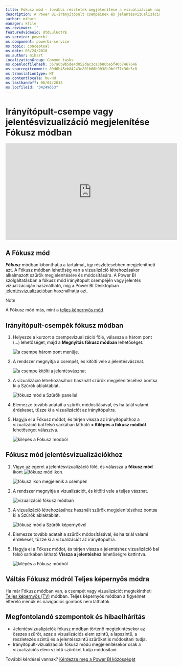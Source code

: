 ```yaml
---
title: Fókusz mód – további részletek megjelenítése a vizualizációk nagyításával.
description: A Power BI-irányítópult csempéinek és jelentésvizualizációinak megjelenítése Fókusz módban, azaz Kiugró ablakban.
author: mihart
manager: kfile
ms.reviewer: ''
featuredvideoid: dtdLul6otYE
ms.service: powerbi
ms.component: powerbi-service
ms.topic: conceptual
ms.date: 03/24/2018
ms.author: mihart
LocalizationGroup: Common tasks
ms.openlocfilehash: 367a6b9b5de4d052dac3ca3b80be5f4037467646
ms.sourcegitcommit: 80d6b45eb84243e801b60b9038b9bff77c30d5c8
ms.translationtype: HT
ms.contentlocale: hu-HU
ms.lasthandoff: 06/04/2018
ms.locfileid: "34249653"
---
```

# <a name="display-a-dashboard-tile-or-report-visual-in-focus-mode"></a>Irányítópult-csempe vagy jelentésvizualizáció megjelenítése Fókusz módban

<iframe width="560" height="315" src="https://www.youtube.com/embed/dtdLul6otYE" frameborder="0" allowfullscreen></iframe>


## <a name="what-is-focus-mode"></a>A Fókusz mód

***Fókusz*** módban kibonthatja a tartalmat, így részletesebben megjelenítheti azt.  A Fókusz módban lehetőség van a vizualizáció létrehozásakor alkalmazott szűrők megjelenítésére és módosítására.  A Power BI szolgáltatásban a fókusz mód irányítópult csempéjén vagy jelentés vizualizációján használható, míg a Power BI Desktopban [jelentésvizualizációban](desktop-report-view.md) használhatja azt.

> [!NOTE]
> A Fókusz mód más, mint a [teljes képernyős mód](service-fullscreen-mode.md).
> 


## <a name="focus-mode-for-dashboard-tiles"></a>Irányítópult-csempék fókusz módban

1. Helyezze a kurzort a csempevizualizáció fölé, válassza a három pont (...) lehetőséget, majd a **Megnyitás fókusz módban** lehetőséget. 

    ![a csempe három pont menüje](media/service-focus-mode/power-bi-dashboard-focus-mode.png).

2. A rendszer megnyitja a csempét, és kitölti vele a jelentésvásznat. 

   ![a csempe kitölti a jelentésvásznat](media/service-focus-mode/power-bi-tile-focus.png)

3. A vizualizáció létrehozásához használt szűrők megjelenítéséhez bontsa ki a Szűrők ablaktáblát.
   
   ![fókusz mód a Szűrők panellel](media/service-focus-mode/power-bi-focus-filters.png)

4. Elemezze tovább adatait a szűrők módosításával, és ha talál valami érdekeset, tűzze ki a vizualizációt az irányítópultra.

5. Hagyja el a Fókusz módot, és térjen vissza az irányítópulthoz a vizualizáció bal felső sarkában látható **< Kilépés a fókusz módból** lehetőséget választva.
   
    ![kilépés a Fókusz módból](media/service-focus-mode/power-bi-tile-exit-focus.png)    


## <a name="focus-mode-for-report-visualizations"></a>Fókusz mód jelentésvizualizációkhoz

1. Vigye az egeret a jelentésvizualizáció fölé, és válassza a **fókusz mód** ikont ![fókusz mód ikon](media/service-focus-mode/pbi_popout.jpg).  
   
   ![fókusz ikon megjelenik a csempén](media/service-focus-mode/power-bi-hover-focus.png)
2. A rendszer megnyitja a vizualizációt, és kitölti vele a teljes vásznat. 

   ![vizualizáció fókusz módban](media/service-focus-mode/power-bi-display-focus-newer2.png)
3. A vizualizáció létrehozásához használt szűrők megjelenítéséhez bontsa ki a Szűrők ablaktáblát.
   
   ![fókusz mód a Szűrők képernyővel](media/service-focus-mode/power-bi-display-focus-filters.png)
4. Elemezze tovább adatait a szűrők módosításával, és ha talál valami érdekeset, tűzze ki a vizualizációt az irányítópultra.   
5. Hagyja el a Fókusz módot, és térjen vissza a jelentéshez vizualizáció bal felső sarkában látható **Vissza a jelentéshez** lehetőségre kattintva. 
   
    ![kilépés a Fókusz módból](media/service-focus-mode/power-bi-exit-focus-report.png)  

## <a name="go-from-focus-mode-to-full-screen-mode"></a>Váltás Fókusz módról Teljes képernyős módra
Ha már Fókusz módban van, a csempét vagy vizualizációt megtekintheti [Teljes képernyős (TV)](service-fullscreen-mode.md) módban. Teljes képernyős módban a figyelmet elterelő menük és navigációs gombok nem láthatók.

## <a name="considerations-and-troubleshooting"></a>Megfontolandó szempontok és hibaelhárítás
* Jelentésvizualizációk fókusz módban történő megtekintésekor az összes szűrőt, azaz a vizualizációs elem szintű, a lapszintű, a részletezés szintű és a jelentésszintű szűrőket is módosítani tudja.    
* Irányítópult-vizualizációk fókusz módú megjelenítésekor csak a vizualizációs elem szintű szűrőket tudja módosítani.

További kérdései vannak? [Kérdezze meg a Power BI közösségét](http://community.powerbi.com/)

